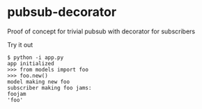 # pubsub-decorator
Proof of concept for trivial pubsub with decorator for subscribers

Try it out

```
$ python -i app.py
app initialized
>>> from models import foo
>>> foo.new()
model making new foo
subscriber making foo jams:
foojam
'foo'
```
